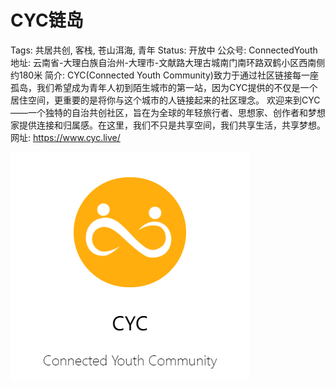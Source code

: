 # CYC链岛

Tags: 共居共创, 客栈, 苍山洱海, 青年
Status: 开放中
公众号: ConnectedYouth
地址: 云南省-大理白族自治州-大理市-文献路大理古城南门南环路双鹤小区西南侧约180米
简介: CYC(Connected Youth Community)致力于通过社区链接每一座孤岛，我们希望成为青年人初到陌生城市的第一站，因为CYC提供的不仅是一个居住空间，更重要的是将你与这个城市的人链接起来的社区理念。
欢迎来到CYC——一个独特的自治共创社区，旨在为全球的年轻旅行者、思想家、创作者和梦想家提供连接和归属感。在这里，我们不只是共享空间，我们共享生活，共享梦想。
网址: https://www.cyc.live/

![Untitled](CYC%E9%93%BE%E5%B2%9B%20a105084ee30646a69c7fac3d837ba6b7/Untitled.png)